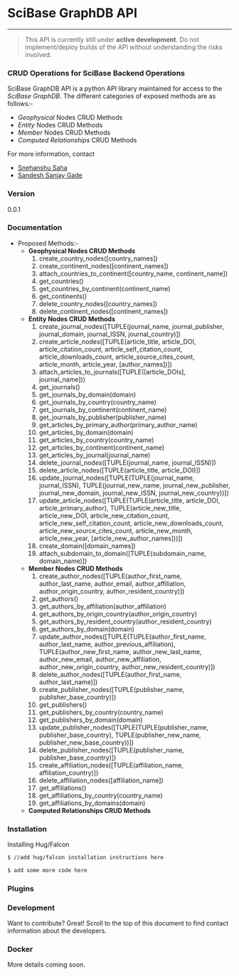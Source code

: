 # SciBase GraphDB API
___
> This API is currently still under **active development**. Do not implement/deploy builds of the API without understanding the risks involved.

### CRUD Operations for SciBase Backend Operations
SciBase GraphDB API is a python API library maintained for access to the *SciBase GraphDB*. The different categories of exposed methods are as follows:-
  - *Geophysical* Nodes CRUD Methods
  - *Entity* Nodes CRUD Methods
  - *Member* Nodes CRUD Methods
  - *Computed Relationships* CRUD Methods

For more information, contact 
  - [Snehanshu Saha]
  - [Sandesh Sanjay Gade]

### Version
0.0.1

### Documentation

+ Proposed Methods:-
  - **Geophysical Nodes CRUD Methods**
    1. create_country_nodes([country_names])
    2. create_continent_nodes([continent_names])
    3. attach_countries_to_continent([country_name, continent_name])
    4. get_countries()
    5. get_countries_by_continent(continent_name)
    6. get_continents()
    7. delete_country_nodes([country_names])
    8. delete_continent_nodes([continent_names])
  - **Entity Nodes CRUD Methods**
    1. create_journal_nodes([TUPLE(journal_name, journal_publisher, journal_domain, journal_ISSN, journal_country)])
    2. create_article_nodes([TUPLE(article_title, article_DOI, article_citation_count, article_self_citation_count, article_downloads_count, article_source_cites_count, article_month, article_year, [author_names])])
    3. attach_articles_to_journals([TUPLE([article_DOIs], journal_name]))
    4. get_journals()
    5. get_journals_by_domain(domain)
    6. get_journals_by_country(country_name)
    7. get_journals_by_continent(continent_name)
    8. get_journals_by_publisher(publisher_name)
    9. get_articles_by_primary_author(primary_author_name)
    10. get_articles_by_domain(domain)
    11. get_articles_by_country(country_name)
    12. get_articles_by_continent(continent_name)
    13.	get_articles_by_journal(journal_name)
	14.	delete_journal_nodes([TUPLE(journal_name, journal_ISSN)])
	15.	delete_article_nodes([TUPLE(article_title, article_DOI)])
	16.	update_journal_nodes([TUPLE(TUPLE(journal_name, journal_ISSN), TUPLE(journal_new_name, journal_new_publisher, journal_new_domain, journal_new_ISSN, journal_new_country))])
	17.	update_article_nodes([TUPLE(TUPLE(article_title, article_DOI, article_primary_author), TUPLE(article_new_title, article_new_DOI, article_new_citation_count, article_new_self_citation_count, article_new_downloads_count, article_new_source_cites_count, article_new_month, article_new_year, [article_new_author_names]))])
	18.	create_domain([domain_names])
	19.	attach_subdomain_to_domain([TUPLE(subdomain_name, domain_name)]) 
  - **Member Nodes CRUD Methods**
    1.	create_author_nodes([TUPLE(author_first_name, author_last_name, author_email, author_affiliation, author_origin_country, author_resident_country)])
	2.	get_authors()
	3.	get_authors_by_affiliation(author_affiliation)
	4.	get_authors_by_origin_country(author_origin_country)
	5.	get_authors_by_resident_country(author_resident_country)
	6.	get_authors_by_domain(domain)
	7.	update_author_nodes([TUPLE(TUPLE(author_first_name, author_last_name, author_previous_affiliation), TUPLE(author_new_first_name, author_new_last_name, author_new_email, author_new_affiliation, author_new_origin_country, author_new_resident_country)])
	8.	delete_author_nodes([TUPLE(author_first_name, author_last_name)])
	9. 	create_publisher_nodes([TUPLE(publisher_name, publisher_base_country)])
	10.	get_publishers()
	11.	get_publishers_by_country(country_name)
	12.	get_publishers_by_domain(domain)
	13.	update_publisher_nodes([TUPLE(TUPLE(publisher_name, publisher_base_country), TUPLE(publisher_new_name, publisher_new_base_country))])
	14.	delete_publisher_nodes([TUPLE(publisher_name, publisher_base_country)])
	15.	create_affiliation_nodes([TUPLE(affiliation_name, affiliation_country)])
	16.	delete_affiliation_nodes([affiliation_name])
	17.	get_affiliations()
	18.	get_affiliations_by_country(country_name)
	19.	get_affiliations_by_domains(domain)
  - **Computed Relationships CRUD Methods**

### Installation

Installing Hug/Falcon

```sh
$ //add hug/falcon installation instructions here
```

```sh
$ add some more code here
```

### Plugins


### Development

Want to contribute? Great! Scroll to the top of this document to find contact information about the developers.

### Docker

More details coming soon.

[//]: # (These are reference links used in the body of this note and get stripped out when the markdown processor does its job. There is no need to format nicely because it shouldn't be seen. Thanks SO - http://stackoverflow.com/questions/4823468/store-comments-in-markdown-syntax)
   [snehanshu saha]: <snehanshusaha@pes.edu>
   [sandesh sanjay gade]: <fb.com/cyberbeast>
